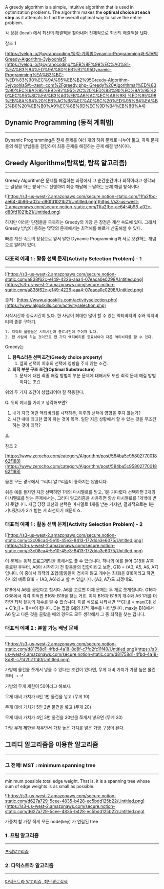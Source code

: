 A greedy algorithm is a simple, intuitive algorithm that is used in optimization problems. The algorithm makes the **optimal choice at each step** as it attempts to find the overall optimal way to solve the entire problem.

각 상황 (local) 에서 최선의 해결책을 찾아내어 전체적으로 최선의 해결책을 낸다.

참조 1

[https://velog.io/@cyranocoding/동적-계획법Dynamic-Programming과-탐욕법Greedy-Algorithm-3yjyoohia5](https://velog.io/@cyranocoding/%EB%8F%99%EC%A0%81-%EA%B3%84%ED%9A%8D%EB%B2%95Dynamic-Programming%EA%B3%BC-%ED%83%90%EC%9A%95%EB%B2%95Greedy-Algorithm-3yjyoohia5#:~:text=com%2Fgreedy.php-,Greedy%20Algorithms(%ED%83%90%EC%9A%95%EB%B2%95%2C%20%ED%83%90%EC%9A%95%20%EC%95%8C%EA%B3%A0%EB%A6%AC%EC%A6%98),%ED%95%98%EB%8A%94%20%EB%AC%B8%EC%A0%9C%20%ED%95%B4%EA%B2%B0%20%EB%B0%A9%EC%8B%9D%EC%9D%B4%EB%8B%A4)

## Dynamic Programming (동적 계획법)

---

Dynamic Programming은 전체 문제를 여러 개의 하위 문제로 나누어 풀고, 하위 문제들의 해결 방법들을 결합하여 최종 문제를 해결하는 문제 해결 방식이다.

## Greedy Algorithms(탐욕법, 탐욕 알고리즘)

---

Greedy Algorithm은 문제를 해결하는 과정에서 그 순간순간마다 최적이라고 생각되는 결정을 하는 방식으로 진행하여 최종 해답에 도달하는 문제 해결 방식이다

![https://s3-us-west-2.amazonaws.com/secure.notion-static.com/11fa2fbc-ae64-4b96-a02c-d80fd1021b21/Untitled.png](https://s3-us-west-2.amazonaws.com/secure.notion-static.com/11fa2fbc-ae64-4b96-a02c-d80fd1021b21/Untitled.png)

하지만 이러한 단점들을 극복하는 Greedy의 가장 큰 장점은 계산 속도에 있다. 그래서 Greedy 방법이 통하는 몇몇의 문제에서는 최적해를 빠르게 산출해낼 수 있다.

빠른 계산 속도의 장점으로 앞서 말한 Dynamic Programming과 서로 보완하는 개념으로 알려져 있다.

### 대표적 예제 1 : 활동 선택 문제(Activity Selection Problem) - 1

---

![https://s3-us-west-2.amazonaws.com/secure.notion-static.com/a838f62c-e149-4226-aaa4-07eaca0e0298/Untitled.png](https://s3-us-west-2.amazonaws.com/secure.notion-static.com/a838f62c-e149-4226-aaa4-07eaca0e0298/Untitled.png)

출처 : [https://www.algoskills.com/activityselection.php](https://www.algoskills.com/activityselection.php)

시작시간과 종료시간이 있다. 한 사람이 최대한 많이 할 수 있는 액티비티의 수와 액티비티의 종류 구하기.

```
1. 각각의 활동들은 시작시간과 종료시간이 주어져 있다.
2. 한 사람이 하는 것이므로 한 가지 액티비티를 종료하여야 다른 액티비티를 할 수 있다.
```

Greedy는

1. **탐욕스러운 선택 조건(Greedy choice property)**
    1. 앞의 선택이 이후의 선택에 영향을 주지 않는 조건.
2. **최적 부분 구조 조건(Optimal Substructure)**
    1. 문제에 대한 최종 해결 방법이 부분 문제에 대해서도 또한 최적 문제 해결 방법이다는 조건.

위의 두 가지 조건이 성립되어야 잘 작동한다.

Q. 위의 예시를 가지고 생각해보면?

1. 내가 지금 어떤 액티비티를 시작하든, 이후의 선택에 영향을 주지 않는가?
2. 시간 내에 최대한 많이 하는 것이 목적. 일단 지금 상황에서 할 수 있는 것을 무조건 하는 것이 최적?

흠...

참조 2

[https://www.zerocho.com/category/Algorithm/post/584ba5c9580277001862f188](https://www.zerocho.com/category/Algorithm/post/584ba5c9580277001862f188)

물론 모든 경우에서 그리디 알고리즘이 통하지는 않습니다.

쉬운 예를 들자면 지금 선택하면 1개의 마시멜로를 받고, 1분 기다렸다 선택하면 2개의 마시멜로를 받는 문제에서는, 그리디 알고리즘을 사용하면 항상 마시멜로를 1개밖에 받지 못합니다. 지금 당장 최선의 선택은 마시멜로 1개를 받는 거지만, 결과적으로는 1분 기다렸다가 2개 받는 게 최선이기 때문이죠.

### 대표적 예제 1 : 활동 선택 문제(Activity Selection Problem) - 2

![https://s3-us-west-2.amazonaws.com/secure.notion-static.com/c3c08ca4-5e10-45e3-8413-172dda3e6075/Untitled.png](https://s3-us-west-2.amazonaws.com/secure.notion-static.com/c3c08ca4-5e10-45e3-8413-172dda3e6075/Untitled.png)

이 문제는 동적 프로그래밍을 통해서도 풀 수 있습니다. 하나의 예를 들어 G18을 A1이 종료된 후부터, A8이 시작하기 전 활동들의 집합이라고 보면, G18 = {A3, A5, A6, A7}입니다. 이 중에서 최적의 조합(활동들이 겹치지 않고 개수는 최대)을 B18이라고 하면, 하나의 예로 B18 = {A3, A6}라고 할 수 있습니다. {A3, A7}도 되겠네요.

B18에서 A6를 골랐다고 칩시다. A6를 고르면 이제 문제는 두 개로 쪼개집니다. G16과 G68에서 각각 최적인 B16와 B18을 찾는 거죠. 이제 B16과 B18의 개수와 A6 1개를 더하면 최적 활동의 개수를 알 수 있습니다. 이를 식으로 나타내면 **C[i,j] = max(C[i,k] + C[k,j] + 1)**이 됩니다. C는 집합 Gij의 최적 개수를 나타냅니다. max는 B18에서 A6 말고 다른 것을 골랐을 때의 경우도 모두 생각해서 그 중 최적을 찾는 겁니다.

### 대표적 에제 2 : 분할 가능 배낭 문제

---

![https://s3-us-west-2.amazonaws.com/secure.notion-static.com/d81758d1-4fbd-4a18-8d8f-c7fd2fc11f40/Untitled.png](https://s3-us-west-2.amazonaws.com/secure.notion-static.com/d81758d1-4fbd-4a18-8d8f-c7fd2fc11f40/Untitled.png)

가방에 물건을 쪼개서 넣을 수 있다는 조건이 있다면, 무게 대비 가치가 가장 높은 물건부터 ㄱㄱ!

가방의 무게 제한이 50이라고 해보자.

무게 대비 가치가 6인 1번 물건을 넣고 (무게 10)

무게 대비 가치가 5인 2번 물건을 넣고 (무게 20)

무게 대비 가치가 4인 3번 물건을 20만큼 쪼개서 넣으면 (무게 20)

가방 무게 제한을 채우면서 가장 높은 가치를 넣은 가방 구성이 된다.

## 그리디 알고리즘을 이용한 알고리즘

---

### 그 전에! MST : minimum spanning tree

---

minimum possible total edge weight. That is, it is a spanning tree whose sum of edge weights is as small as possible.

![https://s3-us-west-2.amazonaws.com/secure.notion-static.com/d627a729-5cee-4835-b428-ec5bdd125b22/Untitled.png](https://s3-us-west-2.amazonaws.com/secure.notion-static.com/d627a729-5cee-4835-b428-ec5bdd125b22/Untitled.png)

가중치 합 가장 적게 모든 node(key) 가 연결된 tree

### 1. 프림 알고리즘

---

[프림알고리즘](https://www.notion.so/45197cb4a6c748b8856aed9d38dd5549)

### 2. 다익스트라 알고리즘

---

[다익스트라 알고리즘, 최단경로검색](https://www.notion.so/04d3a93bef764b788c4b2414436feefd)